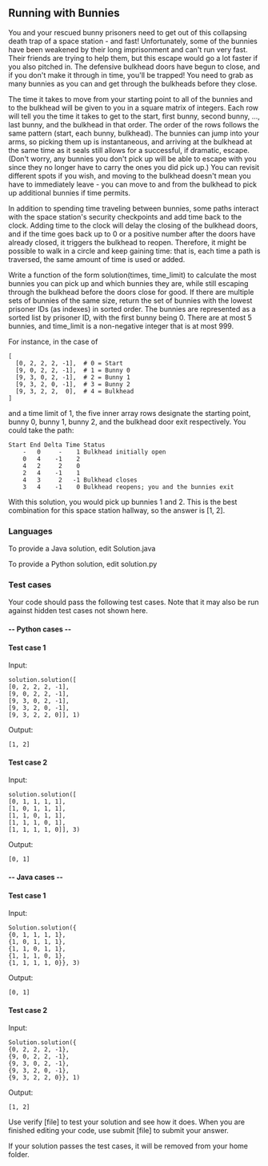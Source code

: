 ## Running with Bunnies

You and your rescued bunny prisoners need to get out of this collapsing 
death trap of a space station - and fast! Unfortunately, some of the 
bunnies have been weakened by their long imprisonment and can't run very 
fast. Their friends are trying to help them, but this escape would go a lot 
faster if you also pitched in. The defensive bulkhead doors have begun to close, 
and if you don't make it through in time, you'll be trapped! You need to grab 
as many bunnies as you can and get through the bulkheads before they close. 

The time it takes to move from your starting point to all of the bunnies and 
to the bulkhead will be given to you in a square matrix of integers. Each row 
will tell you the time it takes to get to the start, first bunny, second bunny, 
..., last bunny, and the bulkhead in that order. The order of the rows
follows the same pattern (start, each bunny, bulkhead). The bunnies can 
jump into your arms, so picking them up is instantaneous, and arriving 
at the bulkhead at the same time as it seals still allows for a successful,
if dramatic, escape. (Don't worry, any bunnies you don't pick up will be 
able to escape with you since they no longer have to carry the ones you did 
pick up.) You can revisit different spots if you wish, and moving to the 
bulkhead doesn't mean you have to immediately leave - you can move to and 
from the bulkhead to pick up additional bunnies if time permits.

In addition to spending time traveling between bunnies, some paths 
interact with the space station's security checkpoints and add time back 
to the clock. Adding time to the clock will delay the closing of the bulkhead 
doors, and if the time goes back up to 0 or a positive number after the doors 
have already closed, it triggers the bulkhead to reopen. Therefore, it might 
be possible to walk in a circle and keep gaining time: that is, each time a 
path is traversed, the same amount of time is used or added.

Write a function of the form solution(times, time_limit) to 
calculate the most bunnies you can pick up and which bunnies they are, 
while still escaping through the bulkhead before the doors close for good. 
If there are multiple sets of bunnies of the same size, return the set of 
bunnies with the lowest prisoner IDs (as indexes) in sorted order. 
The bunnies are represented as a sorted list by prisoner ID, with the 
first bunny being 0. There are at most 5 bunnies, and time_limit is a 
non-negative integer that is at most 999.

For instance, in the case of
```
[
  [0, 2, 2, 2, -1],  # 0 = Start
  [9, 0, 2, 2, -1],  # 1 = Bunny 0
  [9, 3, 0, 2, -1],  # 2 = Bunny 1
  [9, 3, 2, 0, -1],  # 3 = Bunny 2
  [9, 3, 2, 2,  0],  # 4 = Bulkhead
]
```
and a time limit of 1, the five inner array rows designate 
the starting point, bunny 0, bunny 1, bunny 2, and the bulkhead door 
exit respectively. You could take the path:
```
Start End Delta Time Status
    -   0     -    1 Bulkhead initially open
    0   4    -1    2
    4   2     2    0
    2   4    -1    1
    4   3     2   -1 Bulkhead closes
    3   4    -1    0 Bulkhead reopens; you and the bunnies exit
```
With this solution, you would pick up bunnies 1 and 2. This is 
the best combination for this space station hallway, so the answer is [1, 2].

### Languages
To provide a Java solution, edit Solution.java

To provide a Python solution, edit solution.py

### Test cases
Your code should pass the following test cases.
Note that it may also be run against hidden test cases not shown here.

#### -- Python cases --
#### Test case 1
Input:
```
solution.solution([
[0, 2, 2, 2, -1], 
[9, 0, 2, 2, -1], 
[9, 3, 0, 2, -1], 
[9, 3, 2, 0, -1], 
[9, 3, 2, 2, 0]], 1)
```
Output:
```
[1, 2]
```

#### Test case 2
Input:
```
solution.solution([
[0, 1, 1, 1, 1], 
[1, 0, 1, 1, 1], 
[1, 1, 0, 1, 1], 
[1, 1, 1, 0, 1], 
[1, 1, 1, 1, 0]], 3)
```
Output:
```
[0, 1]
```

#### -- Java cases --
#### Test case 1
Input:
```
Solution.solution({
{0, 1, 1, 1, 1}, 
{1, 0, 1, 1, 1}, 
{1, 1, 0, 1, 1}, 
{1, 1, 1, 0, 1}, 
{1, 1, 1, 1, 0}}, 3)
```
Output:
```
[0, 1]
```

#### Test case 2
Input:
```
Solution.solution({
{0, 2, 2, 2, -1}, 
{9, 0, 2, 2, -1}, 
{9, 3, 0, 2, -1}, 
{9, 3, 2, 0, -1}, 
{9, 3, 2, 2, 0}}, 1)
```
Output:
```
[1, 2]
```

Use verify [file] to test your solution and see how it does. 
When you are finished editing your code, use submit [file] to submit your answer. 

If your solution passes the test cases, it will be removed from your home folder.
